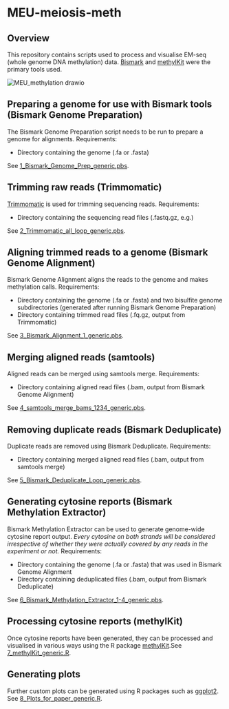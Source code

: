 # MEU-meiosis-meth

## Overview
This repository contains scripts used to process and visualise EM-seq (whole genome DNA methylation) data. [Bismark](https://github.com/FelixKrueger/Bismark) and [methylKit](https://github.com/al2na/methylKit) were the primary tools used.

![MEU_methylation drawio](https://github.com/Ashley-Milton/MEU-meiosis-meth/assets/64052884/c0abda13-81af-489f-9d1e-e5f78be36121)

## Preparing a genome for use with Bismark tools (Bismark Genome Preparation)
The Bismark Genome Preparation script needs to be run to prepare a genome for alignments.
Requirements:
- Directory containing the genome (.fa or .fasta)

See [1_Bismark_Genome_Prep_generic.pbs](/1_Bismark_Genome_Prep_generic.pbs).

## Trimming raw reads (Trimmomatic)
[Trimmomatic](https://github.com/usadellab/Trimmomatic) is used for trimming sequencing reads.
Requirements:
- Directory containing the sequencing read files (.fastq.gz, e.g.)

See [2_Trimmomatic_all_loop_generic.pbs](/2_Trimmomatic_all_loop_generic.pbs).

## Aligning trimmed reads to a genome (Bismark Genome Alignment)
Bismark Genome Alignment aligns the reads to the genome and makes methylation calls.
Requirements:
- Directory containing the genome (.fa or .fasta) and two bisulfite genome subdirectories (generated after running Bismark Genome Preparation)
- Directory containing trimmed read files (.fq.gz, output from Trimmomatic)

See [3_Bismark_Alignment_1_generic.pbs](/3_Bismark_Alignment_1_generic.pbs).

## Merging aligned reads (samtools)
Aligned reads can be merged using samtools merge.
Requirements:
- Directory containing aligned read files (.bam, output from Bismark Genome Alignment)

See [4_samtools_merge_bams_1234_generic.pbs](/4_samtools_merge_bams_1234_generic.pbs).

## Removing duplicate reads (Bismark Deduplicate)
Duplicate reads are removed using Bismark Deduplicate.
Requirements:
- Directory containing merged aligned read files (.bam, output from samtools merge)

See [5_Bismark_Deduplicate_Loop_generic.pbs](/5_Bismark_Deduplicate_Loop_generic.pbs).

## Generating cytosine reports (Bismark Methylation Extractor)
Bismark Methylation Extractor can be used to generate genome-wide cytosine report output. _Every cytosine on both strands will be considered irrespective of whether they were actually covered by any reads in the experiment or not._
Requirements:
- Directory containing the genome (.fa or .fasta) that was used in Bismark Genome Alignment
- Directory containing deduplicated files (.bam, output from Bismark Deduplicate)

See [6_Bismark_Methylation_Extractor_1-4_generic.pbs](/6_Bismark_Methylation_Extractor_1-4_generic.pbs).

## Processing cytosine reports (methylKit)
Once cytosine reports have been generated, they can be processed and visualised in various ways using the R package [methylKit](https://github.com/al2na/methylKit).See [7_methylKit_generic.R](/7_methylKit_generic.R).

## Generating plots
Further custom plots can be generated using R packages such as [ggplot2](https://github.com/tidyverse/ggplot2). See [8_Plots_for_paper_generic.R](/8_Plots_for_paper_generic.R).
